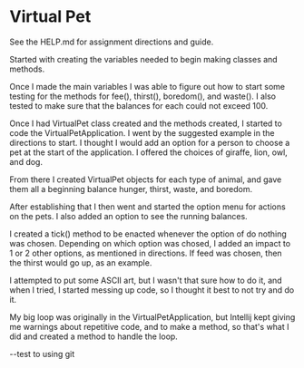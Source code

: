 # Virtual Pet

See the HELP.md for assignment directions and guide.

Started with creating the variables needed to begin making classes and methods.

Once I made the main variables I was able to figure out how to start some testing for the methods for fee(), thirst(), boredom(), and waste().  I also tested to make sure that the balances for each could not exceed 100.

Once I had VirtualPet class created and the methods created, I started to code the VirtualPetApplication.
I went by the suggested example in the directions to start.  I thought I would add an option for a person to choose a pet at the start of the application.  I offered the choices of giraffe, lion, owl, and dog. 

From there I created VirtualPet objects for each type of animal, and gave them all a beginning balance hunger, thirst, waste, and boredom.

After establishing that I then went and started the option menu for actions on the pets.  I also added an option to see the running balances.  

I created a tick() method to be enacted whenever the option of do nothing was chosen.  Depending on which option was chosed, I added an impact to 1 or 2 other options, as mentioned in directions.  If feed was chosen, then the thirst would go up, as an example.

I attempted to put some ASCII art, but I wasn't that sure how to do it, and when I tried, I started messing up code, so I thought it best to not try and do it.

My big loop was originally in the VirtualPetApplication, but Intellij kept giving me warnings about repetitive code, and to make a method, so that's what I did and created a method to handle the loop.

--test to using git

